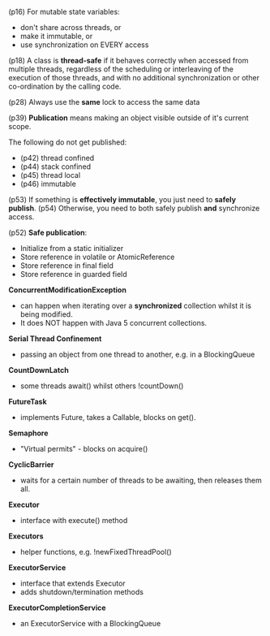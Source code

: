 (p16) For mutable state variables:
  * don't share across threads, or
  * make it immutable, or
  * use synchronization on EVERY access

(p18) A class is **thread-safe** if it behaves correctly when accessed from multiple threads, regardless of the scheduling or interleaving of the execution of those threads, and with no additional synchronization or other co-ordination by the calling code.

(p28) Always use the **same** lock to access the same data

(p39) **Publication** means making an object visible outside of it's current scope.

The following do not get published:
  * (p42) thread confined
  * (p44) stack confined
  * (p45) thread local
  * (p46) immutable

(p53) If something is **effectively immutable**, you just need to **safely publish**.
(p54) Otherwise, you need to both safely publish **and** synchronize access.

(p52) **Safe publication**:
  * Initialize from a static initializer
  * Store reference in volatile or AtomicReference
  * Store reference in final field
  * Store reference in guarded field

**ConcurrentModificationException**
  * can happen when iterating over a **synchronized** collection whilst it is being modified.
  * It does NOT happen with Java 5 concurrent collections.

**Serial Thread Confinement**
  * passing an object from one thread to another, e.g. in a BlockingQueue

**CountDownLatch**
  * some threads await() whilst others !countDown()

**FutureTask**
  * implements Future, takes a Callable, blocks on get().

**Semaphore**
  * "Virtual permits" - blocks on acquire()

**CyclicBarrier**
  * waits for a certain number of threads to be awaiting, then releases them all.

**Executor**
  * interface with execute() method

**Executors**
  * helper functions, e.g. !newFixedThreadPool()

**ExecutorService**
  * interface that extends Executor
  * adds shutdown/termination methods

**ExecutorCompletionService**
  * an ExecutorService with a BlockingQueue
